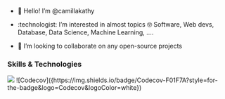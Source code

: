 - 👋 Hello! I’m @camillakathy
- <p>:technologist: I’m interested in almost topics 🤓 Software, Web devs, Database, Data Science, Machine Learning, .... </p>
- 💞️ I’m looking to collaborate on any open-source projects
<h3>Skills & Technologies</h3>
<img src="{https://img.shields.io/badge/Codecov-F01F7A?style=for-the-badge&logo=Codecov&logoColor=white}" />
![Codecov]({https://img.shields.io/badge/Codecov-F01F7A?style=for-the-badge&logo=Codecov&logoColor=white})
